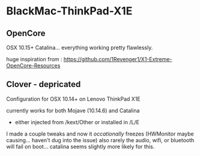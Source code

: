 # BlackMac-ThinkPad-X1E

## OpenCore 
OSX 10.15+ Catalina... everything working pretty flawlessly.

huge inspiration from : https://github.com/1Revenger1/X1-Extreme-OpenCore-Resources

## Clover - depricated
Configuration for OSX 10.14+ on Lenovo ThinkPad X1E

currently works for both Mojave (10.14.6) and Catalina
  - either injected from /kext/Other or installed in /L/E
  
I made a couple tweaks and now it *occationally* freezes (HWMonitor maybe causing... haven't dug into the issue)
also rarely the audio, wifi, or bluetooth will fail on boot... catalina seems slightly more likely for this.


